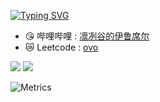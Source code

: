 [![Typing SVG](https://readme-typing-svg.herokuapp.com?pause=500&lines=Hi+there+%F0%9F%91%8B;Here's+L1nwz1)](https://git.io/typing-svg)
<!--
(url)![](https://visitor-badge.glitch.me/badge?page_id=L1nwz1.readme)
-->
<!--
- :smile_cat:  CSDN : [Lin-1](https://blog.csdn.net/Linwz1?spm=1000.2115.3001.5343)
-->
- :kissing_heart:  哔哩哔哩 : [凛冽谷的伊鲁席尔](https://b23.tv/sDI6qfD)
- :crying_cat_face:  Leetcode : [ovo](https://leetcode.cn/u/l1nwz1/)

<img src="https://github-readme-stats.vercel.app/api?username=L1nwz1&theme=prussian&show_icons=true&count_private=true&hide=contribs,issues" />

<img src="https://github-readme-stats.vercel.app/api/top-langs/?username=L1nwz1&layout=compact&theme=algolia&hide=html,css,JavaScript" />

<!--
**（目标）技术栈**
- 前端：三件套 Vue.js
- 后端：Spring Boot C++ Linux
- 数据库：SQL Server MySQLe
- 大数据：...
-->

![Metrics](https://metrics.lecoq.io/L1nwz1?template=classic&base=header%2C%20activity%2C%20community%2C%20repositories%2C%20metadata&base.indepth=false&base.hireable=false&base.skip=false&config.timezone=Asia%2FShanghai)
